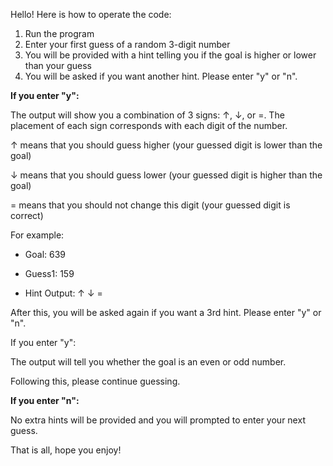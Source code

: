 Hello! Here is how to operate the code:

1. Run the program
2. Enter your first guess of a random 3-digit number
3. You will be provided with a hint telling you if the goal is higher or lower than your guess
4. You will be asked if you want another hint. Please enter "y" or "n".

**If you enter "y":**

The output will show you a combination of 3 signs: ↑, ↓, or =. The placement of each sign corresponds with each digit of the number.

↑ means that you should guess higher (your guessed digit is lower than the goal)

↓ means that you should guess lower (your guessed digit is higher than the goal)

= means that you should not change this digit (your guessed digit is correct)

For example:

- Goal: 639

- Guess1: 159

- Hint Output: ↑ ↓ =

After this, you will be asked again if you want a 3rd hint. Please enter "y" or "n".

If you enter "y":

The output will tell you whether the goal is an even or odd number.

Following this, please continue guessing.

**If you enter "n":**

No extra hints will be provided and you will prompted to enter your next guess.

That is all, hope you enjoy!
